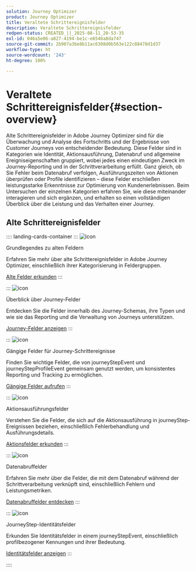 ```yaml
---
solution: Journey Optimizer
product: Journey Optimizer
title: Veraltete Schrittereignisfelder
description: Veraltete Schrittereignisfelder
redpen-status: CREATED_||_2025-08-11_20-53-35
exl-id: 046a5e06-a827-4194-be1c-e6546a8da747
source-git-commit: 2b907a3be8b11ac6308d0b563e122c88478d1d37
workflow-type: ht
source-wordcount: '243'
ht-degree: 100%

---
```


# Veraltete Schrittereignisfelder{#section-overview}

Alte Schrittereignisfelder in Adobe Journey Optimizer sind für die Überwachung und Analyse des Fortschritts und der Ergebnisse von Customer Journeys von entscheidender Bedeutung. Diese Felder sind in Kategorien wie Identität, Aktionsausführung, Datenabruf und allgemeine Ereigniseigenschaften gruppiert, wobei jedes einen eindeutigen Zweck im Journey-Reporting und in der Schrittverarbeitung erfüllt. Ganz gleich, ob Sie Fehler beim Datenabruf verfolgen, Ausführungszeiten von Aktionen überprüfen oder Profile identifizieren – diese Felder erschließen leistungsstarke Erkenntnisse zur Optimierung von Kundenerlebnissen. Beim Untersuchen der einzelnen Kategorien erfahren Sie, wie diese miteinander interagieren und sich ergänzen, und erhalten so einen vollständigen Überblick über die Leistung und das Verhalten einer Journey.

## Alte Schrittereignisfelder

:::: landing-cards-container
:::
![icon](https://cdn.experienceleague.adobe.com/icons/book.svg)

Grundlegendes zu alten Feldern

Erfahren Sie mehr über alte Schrittereignisfelder in Adobe Journey Optimizer, einschließlich ihrer Kategorisierung in Feldergruppen.

[Alte Felder erkunden](../using/reports/sharing-legacy-fields.md)
:::

:::
![icon](https://cdn.experienceleague.adobe.com/icons/chart-line.svg)

Überblick über Journey-Felder

Entdecken Sie die Felder innerhalb des Journey-Schemas, ihre Typen und wie sie das Reporting und die Verwaltung von Journeys unterstützen.

[Journey-Felder anzeigen](../using/reports/sharing-journey-fields.md)
:::

:::
![icon](https://cdn.experienceleague.adobe.com/icons/list-check.svg)

Gängige Felder für Journey-Schrittereignisse

Finden Sie wichtige Felder, die von journeyStepEvent und journeyStepProfileEvent gemeinsam genutzt werden, um konsistentes Reporting und Tracking zu ermöglichen.

[Gängige Felder aufrufen](../using/reports/sharing-common-fields.md)
:::

:::
![icon](https://cdn.experienceleague.adobe.com/icons/gear.svg)

Aktionsausführungsfelder

Verstehen Sie die Felder, die sich auf die Aktionsausführung in journeyStep-Ereignissen beziehen, einschließlich Fehlerbehandlung und Ausführungsdetails.

[Aktionsfelder erkunden](../using/reports/sharing-execution-fields.md)
:::

:::
![icon](https://cdn.experienceleague.adobe.com/icons/code-branch.svg)

Datenabruffelder

Erfahren Sie mehr über die Felder, die mit dem Datenabruf während der Schrittverarbeitung verknüpft sind, einschließlich Fehlern und Leistungsmetriken.

[Datenabruffelder entdecken](../using/reports/sharing-fetch-fields.md)
:::

:::
![icon](https://cdn.experienceleague.adobe.com/icons/bullseye.svg)

JourneyStep-Identitätsfelder

Erkunden Sie Identitätsfelder in einem journeyStepEvent, einschließlich profilbezogener Kennungen und ihrer Bedeutung.

[Identitätsfelder anzeigen](../using/reports/sharing-identity-fields.md)
:::

::::
